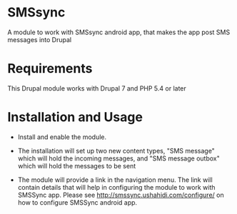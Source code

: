 SMSsync
=======

A module to work with SMSsync android app, that makes the app post SMS messages into Drupal

Requirements
=======

This Drupal module works with Drupal 7 and PHP 5.4 or later


Installation and Usage
=======

* Install and enable the module.

* The installation will set up two new content types, "SMS message" which will hold the incoming messages, and "SMS message outbox" which will hold the messages to be sent
  
* The module will provide a link in the navigation menu. The link will contain details that will help in configuring the module to work with SMSSync app. Please see http://smssync.ushahidi.com/configure/ on how to configure SMSSync android app.